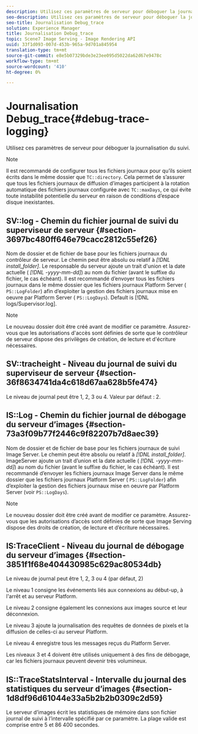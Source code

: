 ```yaml
---
description: Utilisez ces paramètres de serveur pour déboguer la journalisation du suivi.
seo-description: Utilisez ces paramètres de serveur pour déboguer la journalisation du suivi.
seo-title: Journalisation Debug_trace
solution: Experience Manager
title: Journalisation Debug_trace
topic: Scene7 Image Serving - Image Rendering API
uuid: 33f1d093-007d-453b-965a-9d701a845954
translation-type: tm+mt
source-git-commit: e8e5b07329bde3e23ee095d5022da62d67e9478c
workflow-type: tm+mt
source-wordcount: '410'
ht-degree: 0%

---
```



# Journalisation Debug_trace{#debug-trace-logging}

Utilisez ces paramètres de serveur pour déboguer la journalisation du suivi.

>[!NOTE]
>
>Il est recommandé de configurer tous les fichiers journaux pour qu’ils soient écrits dans le même dossier que `TC::directory`. Cela permet de s’assurer que tous les fichiers journaux de diffusion d’images participent à la rotation automatique des fichiers journaux configurée avec `TC::maxDays`, ce qui évite toute instabilité potentielle du serveur en raison de conditions d’espace disque inexistantes.

## SV::log - Chemin du fichier journal de suivi du superviseur de serveur {#section-3697bc480ff646e79cacc2812c55ef26}

Nom de dossier et de fichier de base pour les fichiers journaux du contrôleur de serveur. Le chemin peut être absolu ou relatif à *[!DNL install_folder]*. Le responsable du serveur ajoute un trait d&#39;union et la date actuelle ( *[!DNL -yyyy-mm-dd]*) au nom du fichier (avant le suffixe du fichier, le cas échéant). Il est recommandé d’envoyer tous les fichiers journaux dans le même dossier que les fichiers journaux Platform Server ( `PS::LogFolder`) afin d’exploiter la gestion des fichiers journaux mise en oeuvre par Platform Server ( `PS::LogDays`). Default is [!DNL logs/Supervisor.log].

>[!NOTE]
>
>Le nouveau dossier doit être créé avant de modifier ce paramètre. Assurez-vous que les autorisations d&#39;accès sont définies de sorte que le contrôleur de serveur dispose des privilèges de création, de lecture et d&#39;écriture nécessaires.

## SV::tracheight - Niveau du journal de suivi du superviseur de serveur {#section-36f8634741da4c618d67aa628b5fe474}

Le niveau de journal peut être 1, 2, 3 ou 4. Valeur par défaut : 2.

## IS::Log - Chemin du fichier journal de débogage du serveur d’images {#section-73a3f09b77f2446c9f82207b7d8aec39}

Nom de dossier et de fichier de base pour les fichiers journaux de suivi Image Server. Le chemin peut être absolu ou relatif à *[!DNL install_folder]*. ImageServer ajoute un trait d’union et la date actuelle ( *[!DNL -yyyy-mm-dd]*) au nom du fichier (avant le suffixe du fichier, le cas échéant). Il est recommandé d’envoyer les fichiers journaux Image Server dans le même dossier que les fichiers journaux Platform Server ( `PS::LogFolder`) afin d’exploiter la gestion des fichiers journaux mise en oeuvre par Platform Server (voir `PS::LogDays`).

>[!NOTE]
>
>Le nouveau dossier doit être créé avant de modifier ce paramètre. Assurez-vous que les autorisations d’accès sont définies de sorte que Image Serving dispose des droits de création, de lecture et d’écriture nécessaires.

## IS:TraceClient - Niveau du journal de débogage du serveur d’images {#section-3851f1f68e404430985c629ac80534db}

Le niveau de journal peut être 1, 2, 3 ou 4 (par défaut, 2)

Le niveau 1 consigne les événements liés aux connexions au début-up, à l&#39;arrêt et au serveur Platform.

Le niveau 2 consigne également les connexions aux images source et leur déconnexion.

Le niveau 3 ajoute la journalisation des requêtes de données de pixels et la diffusion de celles-ci au serveur Platform.

Le niveau 4 enregistre tous les messages reçus du Platform Server.

Les niveaux 3 et 4 doivent être utilisés uniquement à des fins de débogage, car les fichiers journaux peuvent devenir très volumineux.

## IS::TraceStatsInterval - Intervalle du journal des statistiques du serveur d’images {#section-1d8df96d61044e33a5b2b2b0309c2d59}

Le serveur d’images écrit les statistiques de mémoire dans son fichier journal de suivi à l’intervalle spécifié par ce paramètre. La plage valide est comprise entre 5 et 86 400 secondes.

